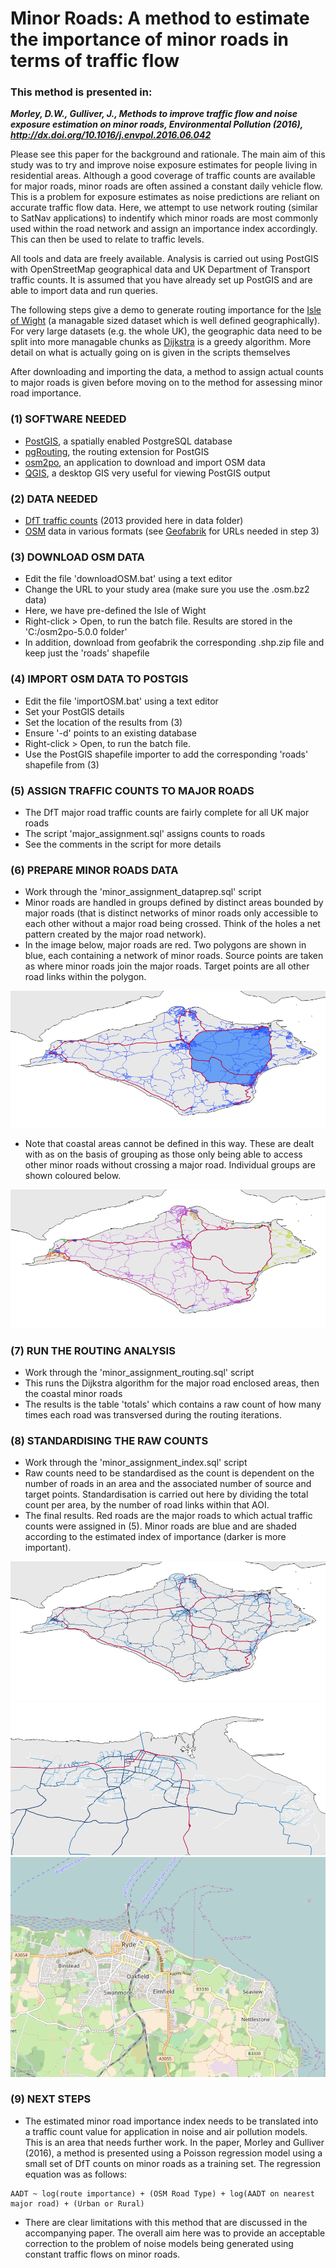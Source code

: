 # Minor Roads: A method to estimate the importance of minor roads in terms of traffic flow

### This method is presented in: 
**_Morley, D.W., Gulliver, J., Methods to improve traffic flow and noise exposure estimation on minor roads,  Environmental Pollution (2016), http://dx.doi.org/10.1016/j.envpol.2016.06.042_**

Please see this paper for the background and rationale. The main aim of this study was to try and improve noise exposure estimates for people living in residential areas. Although a good coverage of traffic counts are available for major roads, minor roads are often assined a constant daily vehicle flow. This is a problem for exposure estimates as noise predictions are reliant on accurate traffic flow data. Here, we attempt to use network routing (similar to SatNav applications) to indentify which minor roads are most commonly used within the road network and assign an importance index accordingly. This can then be used to relate to traffic levels. 

All tools and data are freely available. Analysis is carried out using PostGIS with OpenStreetMap geographical data and UK Department of Transport traffic counts. It is assumed that you have already set up PostGIS and are able to import data and run queries.

The following steps give a demo to generate routing importance for the [Isle of Wight](https://goo.gl/maps/jSd8BwtXNgt) (a managable sized dataset which is well defined geographically). For very large datasets (e.g. the whole UK), the geographic data need to be split into more managable chunks as [Dijkstra](https://en.wikipedia.org/wiki/Dijkstra%27s_algorithm) is a greedy algorithm. More detail on what is actually going on is given in the scripts themselves

After downloading and importing the data, a method to assign actual counts to major roads is given before moving on to the method for assessing minor road importance.


### (1) SOFTWARE NEEDED
- [PostGIS](http://postgis.net/), a spatially enabled PostgreSQL database
- [pgRouting](http://pgrouting.org/), the routing extension for PostGIS
- [osm2po](http://osm2po.de/), an application to download and import OSM data 
- [QGIS](http://www.qgis.org/en/site/), a desktop GIS very useful for viewing PostGIS output 

### (2) DATA NEEDED
- [DfT traffic counts](http://www.dft.gov.uk/traffic-counts/download.php) (2013 provided here in data folder)
- [OSM](https://www.openstreetmap.org/) data in various formats (see [Geofabrik](http://download.geofabrik.de/) for URLs needed in step 3)

### (3) DOWNLOAD OSM DATA
- Edit the file 'downloadOSM.bat' using a text editor
- Change the URL to your study area (make sure you use the .osm.bz2 data)
- Here, we have pre-defined the Isle of Wight
- Right-click > Open, to run the batch file. Results are stored in the 'C:/osm2po-5.0.0 folder'
- In addition, download from geofabrik the corresponding .shp.zip file and keep just the 'roads' shapefile

### (4) IMPORT OSM DATA TO POSTGIS
- Edit the file 'importOSM.bat' using a text editor
- Set your PostGIS details
- Set the location of the results from (3)
- Ensure '-d' points to an existing database 
- Right-click > Open, to run the batch file.
- Use the PostGIS shapefile importer to add the corresponding 'roads' shapefile from (3)

### (5) ASSIGN TRAFFIC COUNTS TO MAJOR ROADS
- The DfT major road traffic counts are fairly complete for all UK major roads
- The script 'major_assignment.sql' assigns counts to roads
- See the comments in the script for more details

### (6) PREPARE MINOR ROADS DATA
- Work through the 'minor_assignment_dataprep.sql' script 
- Minor roads are handled in groups defined by distinct areas bounded by major roads (that is distinct networks of minor roads only accessible to each other without a major road being crossed. Think of the holes a net pattern created by the major road network).
- In the image below, major roads are red. Two polygons are shown in blue, each containing a network of minor roads. Source points are taken as where minor roads join the major roads. Target points are all other road links within the polygon.

![iow1](/png/iow1.PNG)

- Note that coastal areas cannot be defined in this way. These are dealt with as on the basis of grouping as those only being able to access other minor roads without crossing a major road. Individual groups are shown coloured below.

![iow2](/png/iow2.PNG)

### (7) RUN THE ROUTING ANALYSIS
- Work through the 'minor_assignment_routing.sql' script 
- This runs the Dijkstra algorithm for the major road enclosed areas, then the coastal minor roads
- The results is the table 'totals' which contains a raw count of how many times each road was transversed during the routing iterations.

### (8) STANDARDISING THE RAW COUNTS
- Work through the 'minor_assignment_index.sql' script 
- Raw counts need to be standardised as the count is dependent on the number of roads in an area and the associated number of source and target points. Standardisation is carried out here by dividing the total count per area, by the number of road links within that AOI.
- The final results. Red roads are the major roads to which actual traffic counts were assigned in (5). Minor roads are blue and are shaded according to the estimated index of importance (darker is more important).

![iow3](/png/iow3.PNG)
![iow4](/png/iow4.PNG)
![iow5](/png/iow5.PNG)

### (9) NEXT STEPS
- The estimated minor road importance index needs to be translated into a traffic count value for application in noise and air pollution models. This is an area that needs further work. In the paper, Morley and Gulliver (2016), a method is presented using a Poisson regression model using a small set of DfT counts on minor roads as a training set. The regression equation was as follows:

```
AADT ~ log(route importance) + (OSM Road Type) + log(AADT on nearest major road) + (Urban or Rural)
```

- There are clear limitations with this method that are discussed in the accompanying paper. The overall aim here was to provide an acceptable correction to the problem of noise models being generated using constant traffic flows on minor roads.







